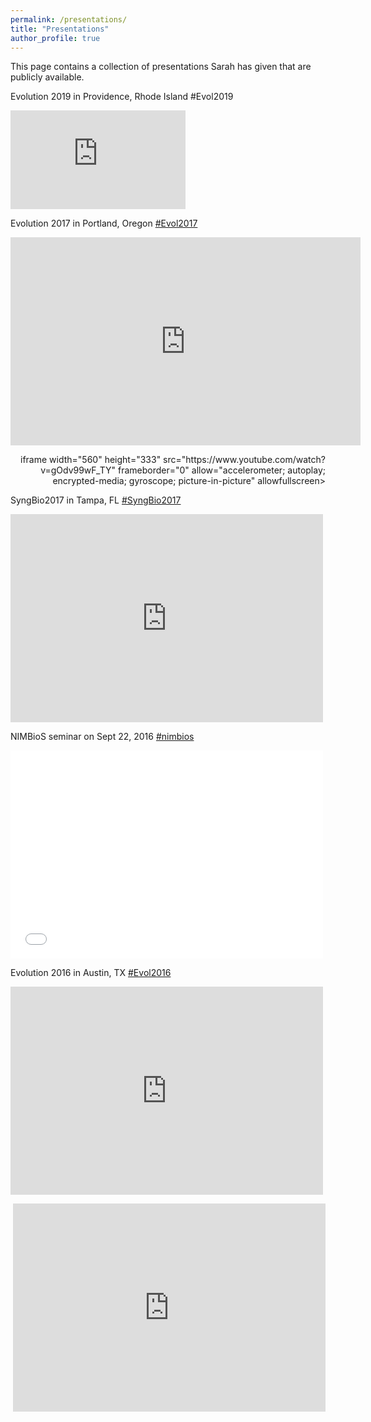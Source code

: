 ```yaml
---
permalink: /presentations/
title: "Presentations"
author_profile: true
---
```


This page contains a collection of presentations Sarah has given that are publicly available.

Evolution 2019 in Providence, Rhode Island #Evol2019
<p style="text-align: left;"><iframe width="280" height="157.5" src="https://www.youtube.com/embed/P5qWW6Vqeiw" frameborder="0" allow="accelerometer; autoplay; encrypted-media; gyroscope; picture-in-picture" allowfullscreen></iframe>
<br>

Evolution 2017 in Portland, Oregon <a href="https://twitter.com/search?q=%23Evol2017&amp;src=typd">#Evol2017</a></p>
<p style="text-align: left;"><iframe width="560" height="333" src="https://www.slideshare.net/SarahFlanagan/flanagan-evolution2017-talk" frameborder="0" allow=allowfullscreen></iframe>
<p style="text-align: right;">iframe width="560" height="333" src="https://www.youtube.com/watch?v=gOdv99wF_TY" frameborder="0" allow="accelerometer; autoplay; encrypted-media; gyroscope; picture-in-picture" allowfullscreen></iframe>

SyngBio2017 in Tampa, FL <a href="https://twitter.com/search?q=%23SyngBio2017&amp;src=typd">#SyngBio2017</a></p>
<p style="text-align: left;"><iframe width="500" height="333" src="https://www.slideshare.net/SarahFlanagan/flanagan-syngbio2017-talk" frameborder="0" allow=allowfullscreen></iframe>

<p>NIMBioS seminar on Sept 22, 2016 <a href="https://twitter.com/search?q=%23nimbios&amp;src=typd">#nimbios</a></p>
<p style="text-align: left;"><iframe width="500" height="333" src="youtube https://youtu.be/ArK_lThWJL8" frameborder="0" allow="accelerometer; autoplay; encrypted-media; gyroscope; picture-in-picture" allowfullscreen></iframe>

Evolution 2016 in Austin, TX <a href="https://twitter.com/search?q=%23Evol2016&amp;src=typd">#Evol2016</a></p>
<p style="text-align: left;"><iframe width="500" height="333" src="https://www.slideshare.net/SarahFlanagan/population-genomics-reveals-multiple-drivers-of-population-differentiation" frameborder="0" allow=allowfullscreen></iframe>
<p style="text-align: right;"><iframe width="500" height="333" src="https://www.youtube.com/watch?v=DHGe1eClDLY" frameborder="0" allow="accelerometer; autoplay; encrypted-media; gyroscope; picture-in-picture" allowfullscreen></iframe>

